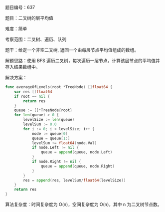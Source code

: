 题目编号：637

题目：二叉树的层平均值

难度：简单

考察范围：二叉树、遍历、队列

题干：给定一个非空二叉树, 返回一个由每层节点平均值组成的数组。

解题思路：使用 BFS 遍历二叉树，每次遍历一层节点，计算该层节点的平均值并存入结果数组中。

解决方案：

```go
func averageOfLevels(root *TreeNode) []float64 {
    var res []float64
    if root == nil {
        return res
    }
    queue := []*TreeNode{root}
    for len(queue) > 0 {
        levelSize := len(queue)
        levelSum := 0.0
        for i := 0; i < levelSize; i++ {
            node := queue[0]
            queue = queue[1:]
            levelSum += float64(node.Val)
            if node.Left != nil {
                queue = append(queue, node.Left)
            }
            if node.Right != nil {
                queue = append(queue, node.Right)
            }
        }
        res = append(res, levelSum/float64(levelSize))
    }
    return res
}
```

算法复杂度：时间复杂度为 O(n)，空间复杂度为 O(n)，其中 n 为二叉树节点数。